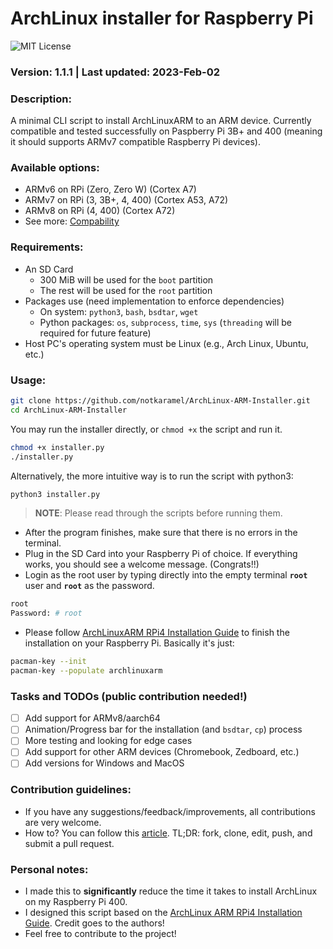 # ArchLinux installer for Raspberry Pi
![MIT License](https://img.shields.io/github/license/notkaramel/ArchLinux-ARM-Installer)
### Version: 1.1.1 | Last updated: 2023-Feb-02

### Description:
A minimal CLI script to install ArchLinuxARM to an ARM device. Currently compatible and tested successfully on Paspberry Pi 3B+ and 400 (meaning it should supports ARMv7 compatible Raspberry Pi devices).

### Available options:
- ARMv6 on RPi (Zero, Zero W) (Cortex A7)
- ARMv7 on RPi (3, 3B+, 4, 400) (Cortex A53, A72)
- ARMv8 on RPi (4, 400) (Cortex A72)
- See more: [Compability](Compatibility.md)

### Requirements:
- An SD Card
  - 300 MiB will be used for the ```boot``` partition
  - The rest will be used for the ```root``` partition
- Packages use (need implementation to enforce dependencies)
  - On system: ```python3```, ```bash```, ```bsdtar```, ```wget```
  - Python packages: ```os```, ```subprocess```, ```time```, ```sys``` (```threading``` will be required for future feature)
- Host PC's operating system must be Linux (e.g., Arch Linux, Ubuntu, etc.)

### Usage:
```bash
git clone https://github.com/notkaramel/ArchLinux-ARM-Installer.git
cd ArchLinux-ARM-Installer
```

You may run the installer directly, or ```chmod +x``` the script and run it.
```bash
chmod +x installer.py
./installer.py
```
Alternatively, the more intuitive way is to run the script with python3:
```bash
python3 installer.py
```

> **NOTE**: Please read through the scripts before running them.

- After the program finishes, make sure that there is no errors in the terminal.
- Plug in the SD Card into your Raspberry Pi of choice. If everything works, you should see a welcome message. (Congrats!!)
- Login as the root user by typing directly into the empty terminal **```root```** user and **```root```** as the password.
```bash
root
Password: # root
```
- Please follow [ArchLinuxARM RPi4 Installation Guide](https://archlinuxarm.org/platforms/armv8/broadcom/raspberry-pi-4) to finish the installation on your Raspberry Pi. Basically it's just:
```bash
pacman-key --init
pacman-key --populate archlinuxarm
```

### Tasks and TODOs (public contribution needed!)
- [ ] Add support for ARMv8/aarch64
- [ ] Animation/Progress bar for the installation (and ```bsdtar```, ```cp```) process
- [ ] More testing and looking for edge cases
- [ ] Add support for other ARM devices (Chromebook, Zedboard, etc.)
- [ ] Add versions for Windows and MacOS

### Contribution guidelines:
- If you have any suggestions/feedback/improvements, all contributions are very welcome.
- How to? You can follow this [article](https://gist.github.com/MarcDiethelm/7303312). TL;DR: fork, clone, edit, push, and submit a pull request.

### Personal notes:
- I made this to **significantly** reduce the time it takes to install ArchLinux on my Raspberry Pi 400.
- I designed this script based on the [ArchLinux ARM RPi4 Installation Guide](https://archlinuxarm.org/platforms/armv8/broadcom/raspberry-pi-4). Credit goes to the authors!
- Feel free to contribute to the project! 
